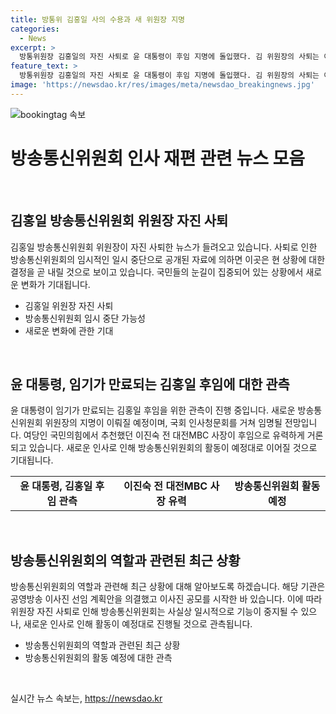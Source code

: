 ```yaml
---
title: 방통위 김홍일 사의 수용과 새 위원장 지명
categories:
  - News
excerpt: >
  방통위원장 김홍일의 자진 사퇴로 윤 대통령이 후임 지명에 돌입했다. 김 위원장의 사퇴는 이동관 전 위원장의 탄핵 이전 사퇴와 함께 방통위 업무 중단을 막기 위한 조치로 해석된다. 이에 따라 새 방통위원장의 지명과 국회 인사청문회를 거쳐 이달 내 임명될 것으로 전망되며, 국민의힘이 추천한 이진숙 전 대전MBC 사장이 유력한 후임 후보로 거론되고 있다. 이로 인해 방통위는 새 이사진의 선임을 검토할 것으로 예상된다.
feature_text: >
  방통위원장 김홍일의 자진 사퇴로 윤 대통령이 후임 지명에 돌입했다. 김 위원장의 사퇴는 이동관 전 위원장의 탄핵 이전 사퇴와 함께 방통위 업무 중단을 막기 위한 조치로 해석된다. 이에 따라 새 방통위원장의 지명과 국회 인사청문회를 거쳐 이달 내 임명될 것으로 전망되며, 국민의힘이 추천한 이진숙 전 대전MBC 사장이 유력한 후임 후보로 거론되고 있다. 이로 인해 방통위는 새 이사진의 선임을 검토할 것으로 예상된다.
image: 'https://newsdao.kr/res/images/meta/newsdao_breakingnews.jpg'
---
```


<p><img src="https://newsdao.kr/res/images/meta/newsdao_breakingnews.jpg" alt="bookingtag 속보" /></p>

<h1 data-ke-size="size26">방송통신위원회 인사 재편 관련 뉴스 모음</h1>

<p data-ke-size="size16">&nbsp;</p>

<h2 data-ke-size="size26">김홍일 방송통신위원회 위원장 자진 사퇴</h2>

<p data-ke-size="size16">김홍일 방송통신위원회 위원장이 자진 사퇴한 뉴스가 들려오고 있습니다. 사퇴로 인한 방송통신위원회의 임시적인 일시 중단으로 공개된 자료에 의하면 이곳은 현 상황에 대한 결정을 곧 내릴 것으로 보이고 있습니다. 국민들의 눈길이 집중되어 있는 상황에서 새로운 변화가 기대됩니다.</p>

<ul>
    <li>김홍일 위원장 자진 사퇴</li>
    <li>방송통신위원회 임시 중단 가능성</li>
    <li>새로운 변화에 관한 기대</li>
</ul>

<p data-ke-size="size16">&nbsp;</p>

<h2 data-ke-size="size26">윤 대통령, 임기가 만료되는 김홍일 후임에 대한 관측</h2>

<p data-ke-size="size16">윤 대통령이 임기가 만료되는 김홍일 후임을 위한 관측이 진행 중입니다. 새로운 방송통신위원회 위원장의 지명이 이뤄질 예정이며, 국회 인사청문회를 거쳐 임명될 전망입니다. 여당인 국민의힘에서 추천했던 이진숙 전 대전MBC 사장이 후임으로 유력하게 거론되고 있습니다. 새로운 인사로 인해 방송통신위원회의 활동이 예정대로 이어질 것으로 기대됩니다.</p>

<table>
    <tr>
        <td style="text-align: center; height: 17px;"><b>윤 대통령, 김홍일 후임 관측</b></td>
        <td style="text-align: center; height: 17px;"><b>이진숙 전 대전MBC 사장 유력</b></td>
        <td style="text-align: center; height: 17px;"><b>방송통신위원회 활동 예정</b></td>
    </tr>
</table>

<p data-ke-size="size16">&nbsp;</p>

<h2 data-ke-size="size26">방송통신위원회의 역할과 관련된 최근 상황</h2>

<p data-ke-size="size16">방송통신위원회의 역할과 관련해 최근 상황에 대해 알아보도록 하겠습니다. 해당 기관은 공영방송 이사진 선임 계획안을 의결했고 이사진 공모를 시작한 바 있습니다. 이에 따라 위원장 자진 사퇴로 인해 방송통신위원회는 사실상 일시적으로 기능이 중지될 수 있으나, 새로운 인사로 인해 활동이 예정대로 진행될 것으로 관측됩니다.</p>

<ul>
    <li>방송통신위원회의 역할과 관련된 최근 상황</li>
    <li>방송통신위원회의 활동 예정에 대한 관측</li>
</ul>

<p data-ke-size="size16">&nbsp;</p>
실시간 뉴스 속보는, <a href="https://newsdao.kr" rel="dofollow">https://newsdao.kr</a>


